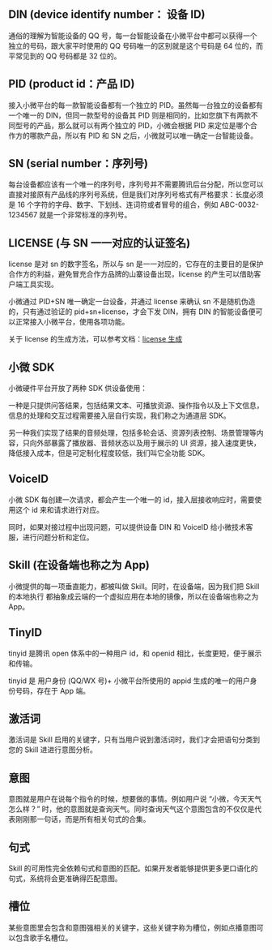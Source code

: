 ## DIN (device identify number： 设备 ID)
通俗的理解为智能设备的 QQ 号，每一台智能设备在小微平台中都可以获得一个独立的号码，跟大家平时使用的 QQ 号码唯一的区别就是这个号码是 64 位的，而平常见到的 QQ 号码都是 32 位的。

## PID (product id：产品 ID)
接入小微平台的每一款智能设备都有一个独立的 PID。虽然每一台独立的设备都有一个唯一的 DIN，但同一款型号的设备其 PID 则是相同的，比如您旗下有两款不同型号的产品，那么就可以有两个独立的 PID，小微会根据 PID 来定位是哪个合作方的哪款产品，所以有 PID 和 SN 之后，小微就可以唯一确定一台智能设备。

## SN (serial number：序列号)
每台设备都应该有一个唯一的序列号，序列号并不需要腾讯后台分配，所以您可以直接对接原有产品线的序列号系统，但是我们对序列号格式有严格要求：长度必须是 16 个字符的字母、数字、下划线、连词符或者冒号的组合，例如 ABC-0032-1234567 就是一个非常标准的序列号。

## LICENSE (与 SN 一一对应的认证签名)
license 是对 sn 的数字签名，所以与 sn 是一一对应的，它存在的主要目的是保护合作方的利益，避免冒充合作方品牌的山寨设备出现，license 的产生可以借助客户端工具实现。

小微通过 PID+SN 唯一确定一台设备，并通过 license 来确认 sn 不是随机伪造的，只有通过验证的 pid+sn+license，才会下发 DIN，拥有 DIN 的智能设备便可以正常接入小微平台，使用各项功能。

关于 license 的生成方法，可以参考文档：[license 生成](http://xiaowei.qcloud.com/wiki/#TechMisc_license_calc)

## 小微 SDK
小微硬件平台开放了两种 SDK 供设备使用：

一种是只提供问答结果，包括结果文本、可播放资源、操作指令以及上下文信息，信息的处理和交互过程需要接入层自行实现，我们称之为通道层 SDK。

另一种我们实现了结果的音频处理，包括多轮会话、资源列表控制、场景管理等内容，只向外部暴露了播放器、音频状态以及用于展示的 UI 资源，接入速度更快，降低接入成本，但是可定制化程度较低，我们叫它全功能 SDK。

## VoiceID
小微 SDK 每创建一次请求，都会产生一个唯一的 id，接入层接收响应时，需要使用这个 id 来和请求进行对应。

同时，如果对接过程中出现问题，可以提供设备 DIN 和 VoiceID 给小微技术客服，进行问题分析和定位。

## Skill (在设备端也称之为 App)
小微提供的每一项垂直能力，都被叫做 Skill。同时，在设备端，因为我们把 Skill 的本地执行 都抽象成云端的一个虚拟应用在本地的镜像，所以在设备端也称之为 App。

## TinyID
tinyid 是腾讯 open 体系中的一种用户 id，和 openid 相比，长度更短，便于展示和传输。

tinyid 是 用户身份 (QQ/WX 号)+ 小微平台所使用的 appid 生成的唯一的用户身份号码，存在于 App 端。

## 激活词
激活词是 Skill 启用的关键字，只有当用户说到激活词时，我们才会把语句分类到您的 Skill 进进行意图分析。
## 意图
意图就是用户在说每个指令的时候，想要做的事情。例如用户说 “小微，今天天气怎么样？” 时，他的意图就是查询天气。同时查询天气这个意图包含的不仅仅是代表刚刚那一句话，而是所有相关句式的合集。

## 句式
Skill 的可用性完全依赖句式和意图的匹配。如果开发者能够提供更多更口语化的句式，系统将会更准确得匹配意图。

## 槽位
某些意图里会包含和意图强相关的关键字，这些关键字称为槽位，例如点播意图可以包含歌手名槽位。
